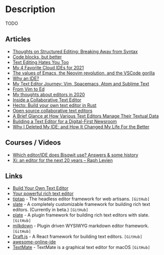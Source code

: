 # Description

TODO


## Articles

- [Thoughts on Structured Editing: Breaking Away from Syntax](https://mbuffett.com/posts/structured-editing-syntax/)
- [Code blocks, but better](https://ped.ro/blog/code-blocks-but-better)
- [Text Editing Hates You Too](https://lord.io/text-editing-hates-you-too/)
- [My 4 Favorite Cloud IDEs for 2021](https://betterprogramming.pub/my-4-favorite-cloud-ides-for-2021-2f3c09d78eaa)
- [The values of Emacs, the Neovim revolution, and the VSCode gorilla](https://www.murilopereira.com/the-values-of-emacs-the-neovim-revolution-and-the-vscode-gorilla/)
- [Why an IDE?](https://matklad.github.io/2020/11/11/yde.html)
- [My Text Editor Journey: Vim, Spacemacs, Atom and Sublime Text](https://thume.ca/2017/03/04/my-text-editor-journey-vim-spacemacs-atom-and-sublime-text/)
- [From Vim to Ed](http://blog.cretaria.com/posts/from-vim-to-ed.html)
- [My thoughts about editors in 2020](https://phaazon.net/blog/blog/editors-in-2020)
- [Inside a Collaborative Text Editor](https://caolan.uk/articles/inside-a-collaborative-text-editor/)
- [Hecto: Build your own text editor in Rust](https://www.philippflenker.com/hecto/)
- [Open source collaborative text editors](https://juretriglav.si/open-source-collaborative-text-editors/)
- [A Brief Glance at How Various Text Editors Manage Their Textual Data](https://ecc-comp.blogspot.com/2015/05/a-brief-glance-at-how-5-text-editors.html)
- [Building a Text Editor for a Digital-First Newsroom](https://open.nytimes.com/building-a-text-editor-for-a-digital-first-newsroom-f1cb8367fc21)
- [Why I Deleted My IDE; and How It Changed My Life For the Better](https://dev.to/overopshq/why-i-deleted-my-ide-and-how-it-changed-my-life-for-the-better-hli)


## Courses / Videos

- [Which editor/IDE does Bisqwit use? Answers & some history](https://youtu.be/ZMBQmhO8KqI)
- [Xi: an editor for the next 20 years – Raph Levien](https://youtu.be/4FbQre9VQLI)


## Links

- [Build Your Own Text Editor](https://viewsourcecode.org/snaptoken/kilo/index.html)
- [Your powerful rich text editor](https://quilljs.com/)
- [tiptap](https://github.com/ueberdosis/tiptap) - The headless editor framework for web artisans. `[GitHub]`
- [slate](https://github.com/ianstormtaylor/slate) -  A completely customizable framework for building rich text editors. (Currently in beta.) `[GitHub]`
- [plate](https://github.com/udecode/plate) -  A plugin framework for building rich text editors with slate. `[GitHub]`
- [milkdown](https://github.com/Saul-Mirone/milkdown) - Plugin driven WYSIWYG markdown editor framework. `[GitHub]`
- [Draft.js](https://github.com/facebook/draft-js) - A React framework for building text editors. `[GitHub]`
- [awesome-online-ide](https://github.com/styfle/awesome-online-ide)
- [TextMate](https://github.com/textmate/textmate) - TextMate is a graphical text editor for macOS `[GitHub]`
